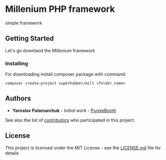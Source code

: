 # Millenium PHP framework

simple framework

## Getting Started

Let's go downlaod the Millenium framework

### Installing

For downloading install composer package with command:

```
composer create-project superhabber/mill <folder_name>
```
## Authors

* **Yaroslav Palamarchuk** - *Initial work* - [PurpleBooth](https://github.com/superhabber)

See also the list of [contributors](https://github.com/superhabber/milleniumframework/graphs/contributors) who participated in this project.

## License

This project is licensed under the MIT License - see the [LICENSE.md](LICENSE.md) file for details